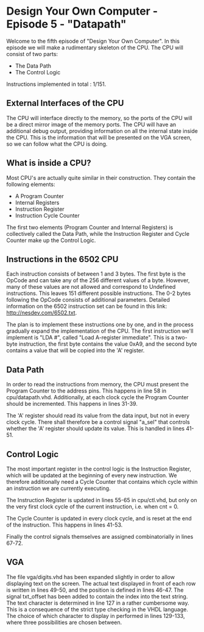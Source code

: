 # Design Your Own Computer - Episode 5 - "Datapath"

Welcome to the fifth episode of "Design Your Own Computer". In this
episode we will make a rudimentary skeleton of the CPU. The
CPU will consist of two parts:
* The Data Path
* The Control Logic

Instructions implemented in total : 1/151.

## External Interfaces of the CPU
The CPU will interface directly to the memory, so the ports of the 
CPU will be a direct mirror image of the memory ports.
The CPU will have an additional debug output, providing information
on all the internal state inside the CPU. This is the information
that will be presented on the VGA screen, so we can follow what
the CPU is doing.

## What is inside a CPU?
Most CPU's are actually quite similar in their construction. They
contain the following elements:
* A Program Counter
* Internal Registers
* Instruction Register
* Instruction Cycle Counter

The first two elements (Program Counter and Internal Registers) is
collectively called the Data Path, while the Instruction Register and 
Cycle Counter make up the Control Logic.

## Instructions in the 6502 CPU
Each instruction consists of between 1 and 3 bytes. The first byte
is the OpCode and can take any of the 256 different values of a byte.
However, many of these values are not allowed and correspond to
Undefined instructions. This leaves 151 different possible instructions.
The 0-2 bytes following the OpCode consists of additional parameters.
Detailed information on the 6502 instruction set can be found
in this link: <http://nesdev.com/6502.txt>.

The plan is to implement these instructions one by one, and in the process
gradually expand the implementation of the CPU. The first instruction we'll
implement is "LDA #", called "Load A-register immediate".  This is a two-byte
instruction, the first byte contains the value 0xA9, and the second byte
contains a value that will be copied into the 'A' register.

## Data Path
In order to read the instructions from memory, the CPU must present the Program
Counter to the address pins. This happens in line 58 in cpu/datapath.vhd.
Additionally, at each clock cycle the Program Counter should be incremented.
This happens in lines 31-39.

The 'A' register should read its value from the data input, but not in every
clock cycle. There shall therefore be a control signal "a\_sel" that controls
whether the 'A' register should update its value. This is handled in lines
41-51.

## Control Logic
The most important register in the control logic is the Instruction Register,
which will be updated at the beginning of every new instruction. We therefore
additionally need a Cycle Counter that contains which cycle within an instruction
we are currently executing.

The Instruction Register is updated in lines 55-65 in cpu/ctl.vhd, but only on
the very first clock cycle of the current instruction, i.e. when cnt = 0.

The Cycle Counter is updated in every clock cycle, and is reset at the end
of the instruction. This happens in lines 41-53.

Finally the control signals themselves are assigned combinatorially in lines
67-72.

## VGA
The file vga/digits.vhd has been expanded slightly in order to allow displaying
text on the screen.  The actual text displayed in front of each row is written
in lines 49-50, and the position is defined in lines 46-47.  The signal
txt\_offset has been added to contain the index into the text string.  The text
character is determined in line 127 in a rather cumbersome way. This is a
consequence of the strict type checking in the VHDL language.  The choice of
which character to display in performed in lines 129-133, where three
possibilities are chosen between.

